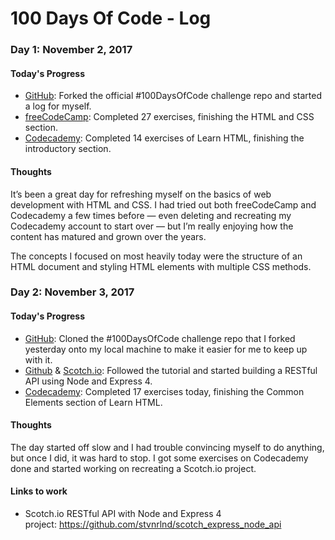 # 100 Days Of Code - Log

### Day 1: November 2, 2017
#### Today's Progress
* [GitHub](https://github.com/stvnrlnd/100-days-of-code): Forked the official #100DaysOfCode challenge repo and started a log for myself.
* [freeCodeCamp](https://www.freecodecamp.org/stvnrlnd): Completed 27 exercises, finishing the HTML and CSS section.
* [Codecademy](https://www.codecademy.com/stvnrlnd): Completed 14 exercises of Learn HTML, finishing the introductory section.

#### Thoughts
It’s been a great day for refreshing myself on the basics of web development with HTML and CSS. I had tried out both freeCodeCamp and Codecademy a few times before — even deleting and recreating my Codecademy account to start over — but I’m really enjoying how the content has matured and grown over the years.

The concepts I focused on most heavily today were the structure of an HTML document and styling HTML elements with multiple CSS methods.


### Day 2: November 3, 2017
#### Today's Progress
* [GitHub](https://github.com/stvnrlnd/100-days-of-code): Cloned the #100DaysOfCode challenge repo that I forked yesterday onto my local machine to make it easier for me to keep up with it.
* [Github](https://github.com/stvnrlnd) & [Scotch.io](https://scotch.io/tutorials/build-a-restful-api-using-node-and-express-4): Followed the tutorial and started building a RESTful API using Node and Express 4.
* [Codecademy](https://www.codecademy.com/stvnrlnd): Completed 17 exercises today, finishing the Common Elements section of Learn HTML.

#### Thoughts
The day started off slow and I had trouble convincing myself to do anything, but once I did, it was hard to stop. I got some exercises on Codecademy done and started working on recreating a Scotch.io project.

#### Links to work
* Scotch.io RESTful API with Node and Express 4 project: https://github.com/stvnrlnd/scotch_express_node_api